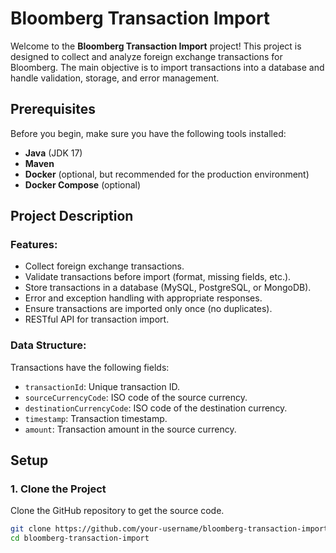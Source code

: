 # Bloomberg Transaction Import

Welcome to the **Bloomberg Transaction Import** project! This project is designed to collect and analyze foreign exchange transactions for Bloomberg. The main objective is to import transactions into a database and handle validation, storage, and error management.

## Prerequisites

Before you begin, make sure you have the following tools installed:
- **Java** (JDK 17)
- **Maven**
- **Docker** (optional, but recommended for the production environment)
- **Docker Compose** (optional)

## Project Description

### Features:
- Collect foreign exchange transactions.
- Validate transactions before import (format, missing fields, etc.).
- Store transactions in a database (MySQL, PostgreSQL, or MongoDB).
- Error and exception handling with appropriate responses.
- Ensure transactions are imported only once (no duplicates).
- RESTful API for transaction import.

### Data Structure:
Transactions have the following fields:
- `transactionId`: Unique transaction ID.
- `sourceCurrencyCode`: ISO code of the source currency.
- `destinationCurrencyCode`: ISO code of the destination currency.
- `timestamp`: Transaction timestamp.
- `amount`: Transaction amount in the source currency.

## Setup

### 1. Clone the Project

Clone the GitHub repository to get the source code.

```bash
git clone https://github.com/your-username/bloomberg-transaction-import.git
cd bloomberg-transaction-import
